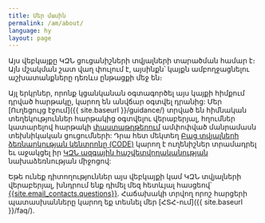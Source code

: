 ```yaml
---
title: Մեր մասին
permalink: /am/about/
language: hy
layout: page
---
```


Այս վեբկայքը ԿԶՆ ցուցանիշների տվյալների տարածման համար է։ Այն մշակման շատ վաղ փուլում է, այսինքն՝ կայքն ամբողջացնելու աշխատանքները դեռևս ընթացքի մեջ են։

Այլ երկրներ, որոնք կցանկանան օգտագործել այս կայքի հիմքում դրված հարթակը, կարող են անվճար օգտվել դրանից: Մեր [Ուղեցույց էջում]({{ site.baseurl }}/guidance/) տրված են հիմնական տեղեկություններ հարթակից օգտվելու վերաբերյալ, հղումներ կատարելով հարթակի  [փաստաթղթերում](https://open-sdg.readthedocs.io) ամփոփված մանրամասն տեխնիկական ցուցումների: Դրա հետ մեկտեղ [Բաց տվյալների ձեռնարկության կենտրոնը (CODE)](http://www.opendataenterprise.org/) կարող է ուղենիշներ տրամադրել եւ աջակցել իր [ԿԶՆ ազգային հաշվետվողականության](https://www.sdgreporting.org/) նախաձեռնության միջոցով:

Եթե ունեք դիտողություններ այս վեբկայքի կամ ԿԶՆ տվյալների վերաբերյալ, խնդրում ենք դիմել մեզ հետևյալ հասցեով՝ <a href="mailto:{{site.email_contacts.questions}}">{{site.email_contacts.questions}}</a>. Հաճախակի տրվող որոշ հարցերի պատասխանները կարող եք տեսնել մեր [ՀՏՀ-ում]({{ site.baseurl }}/faq/).
